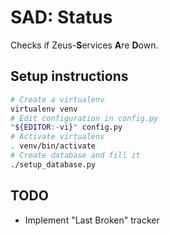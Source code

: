# SAD: Status
Checks if Zeus-**S**ervices **A**re **D**own.

## Setup instructions

```bash
# Create a virtualenv
virtualenv venv
# Edit configuration in config.py
"${EDITOR:-vi}" config.py
# Activate virtualenv
. venv/bin/activate
# Create database and fill it
./setup_database.py
```

## TODO
 - Implement "Last Broken" tracker
